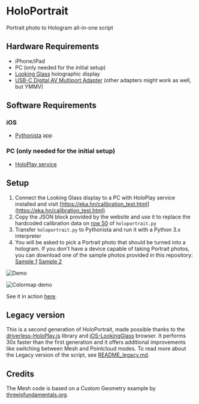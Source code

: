 # HoloPortrait
Portrait photo to Hologram all-in-one script

## Hardware Requirements
- iPhone/iPad
- PC (only needed for the initial setup)
- [Looking Glass](https://lookingglassfactory.com) holographic display
- [USB-C Digital AV Multiport Adapter](https://www.apple.com/shop/product/MUF82AM/A/usb-c-digital-av-multiport-adapter) (other adapters might work as well, but YMMV)

## Software Requirements
### iOS
- [Pythonista](http://omz-software.com/pythonista/) app

### PC (only needed for the initial setup)
- [HoloPlay service](https://lookingglassfactory.com/software/holoplay-service)


## Setup
1) Connect the Looking Glass display to a PC with HoloPlay service installed and visit [https://eka.hn/calibration_test.html](https://eka.hn/calibration_test.html)
2) Copy the JSON block provided by the website and use it to replace the hardcoded calibration data on [row 50](https://github.com/jankais3r/HoloPortrait/blob/main/holoportrait.py#L50) of `holoportrait.py`
3) Transfer `holoportrait.py` to Pythonista and run it with a Python 3.x interpreter
4) You will be asked to pick a Portrait photo that should be turned into a hologram. If you don't have a device capable of taking Portrait photos, you can download one of the sample photos provided in this repository: [Sample 1](https://github.com/jankais3r/HoloPortrait/raw/main/IMG_1820.HEIC) [Sample 2](https://github.com/jankais3r/HoloPortrait/raw/main/IMG_2053.HEIC)

![Demo](https://github.com/jankais3r/HoloPortrait/blob/main/demo_v2.gif)

![Colormap demo](https://github.com/jankais3r/HoloPortrait/blob/main/demo_colormap.gif)

See it in action [here](https://twitter.com/jankais3r/status/1347337347621400579).

## Legacy version
This is a second generation of HoloPortrait, made possible thanks to the [driverless-HoloPlay.js](https://github.com/jankais3r/driverless-HoloPlay.js) library and [iOS-LookingGlass](https://github.com/jankais3r/iOS-LookingGlass) browser. It performs 30x faster than the first generation and it offers additional improvements like switching between Mesh and Pointcloud modes. To read more about the Legacy version of the script, see [README_legacy.md](https://github.com/jankais3r/HoloPortrait/edit/main/README_legacy.md).

## Credits
The Mesh code is based on a Custom Geometry example by [threejsfundamentals.org](https://threejsfundamentals.org/threejs/lessons/threejs-custom-geometry.html).
